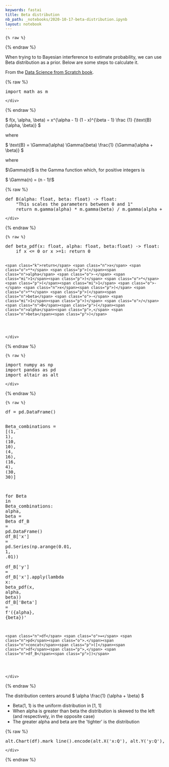 ```yaml
---
keywords: fastai
title: Beta distribution
nb_path: _notebooks/2020-10-17-beta-distribution.ipynb
layout: notebook
---
```


<!--
#################################################
### THIS FILE WAS AUTOGENERATED! DO NOT EDIT! ###
#################################################
# file to edit: _notebooks/2020-10-17-beta-distribution.ipynb
-->

<div class="container" id="notebook-container">
        
    {% raw %}
    
<div class="cell border-box-sizing code_cell rendered">

</div>
    {% endraw %}

<div class="cell border-box-sizing text_cell rendered"><div class="inner_cell">
<div class="text_cell_render border-box-sizing rendered_html">
<p>When trying to to Bayesian interference to estimate probability, we can use Beta distribution as a prior. Below are some steps to calculate it.</p>
<p>From the <a href="https://www.oreilly.com/library/view/data-science-from/9781492041122/">Data Science from Scratch book</a>.</p>

</div>
</div>
</div>
    {% raw %}
    
<div class="cell border-box-sizing code_cell rendered">
<div class="input">

<div class="inner_cell">
    <div class="input_area">
<div class=" highlight hl-ipython3"><pre><span></span><span class="kn">import</span> <span class="nn">math</span> <span class="k">as</span> <span class="nn">m</span>
</pre></div>

    </div>
</div>
</div>

</div>
    {% endraw %}

<div class="cell border-box-sizing text_cell rendered"><div class="inner_cell">
<div class="text_cell_render border-box-sizing rendered_html">
<p>$ f(x, \alpha, \beta) = x^{\alpha - 1} (1 - x)^{\beta - 1} \frac {1} {\text{B}(\alpha, \beta)} $</p>
<p>where</p>
<p>$ \text{B} = \Gamma(\alpha) \Gamma(\beta) \frac{1} {\Gamma(\alpha + \beta)} $</p>
<p>where</p>
<p>$\Gamma(n)$ is the Gamma function which, for positive integers is</p>
<p>$ \Gamma(n) = (n - 1)!$</p>

</div>
</div>
</div>
    {% raw %}
    
<div class="cell border-box-sizing code_cell rendered">
<div class="input">

<div class="inner_cell">
    <div class="input_area">
<div class=" highlight hl-ipython3"><pre><span></span><span class="k">def</span> <span class="nf">B</span><span class="p">(</span><span class="n">alpha</span><span class="p">:</span> <span class="nb">float</span><span class="p">,</span> <span class="n">beta</span><span class="p">:</span> <span class="nb">float</span><span class="p">)</span> <span class="o">-&gt;</span> <span class="nb">float</span><span class="p">:</span>
    <span class="s2">&quot;This scales the parameters between 0 and 1&quot;</span>
    <span class="k">return</span> <span class="n">m</span><span class="o">.</span><span class="n">gamma</span><span class="p">(</span><span class="n">alpha</span><span class="p">)</span> <span class="o">*</span> <span class="n">m</span><span class="o">.</span><span class="n">gamma</span><span class="p">(</span><span class="n">beta</span><span class="p">)</span> <span class="o">/</span> <span class="n">m</span><span class="o">.</span><span class="n">gamma</span><span class="p">(</span><span class="n">alpha</span> <span class="o">+</span> <span class="n">beta</span><span class="p">)</span>
</pre></div>

    </div>
</div>
</div>

</div>
    {% endraw %}

    {% raw %}
    
<div class="cell border-box-sizing code_cell rendered">
<div class="input">

<div class="inner_cell">
    <div class="input_area">
<div class=" highlight hl-ipython3"><pre><span></span><span class="k">def</span> <span class="nf">beta_pdf</span><span class="p">(</span><span class="n">x</span><span class="p">:</span> <span class="nb">float</span><span class="p">,</span> <span class="n">alpha</span><span class="p">:</span> <span class="nb">float</span><span class="p">,</span> <span class="n">beta</span><span class="p">:</span><span class="nb">float</span><span class="p">)</span> <span class="o">-&gt;</span> <span class="nb">float</span><span class="p">:</span>
    <span class="k">if</span> <span class="n">x</span> <span class="o">&lt;=</span> <span class="mi">0</span> <span class="ow">or</span> <span class="n">x</span> <span class="o">&gt;=</span><span class="mi">1</span><span class="p">:</span> <span class="k">return</span> <span class="mi">0</span>

    <span class="k">return</span> <span class="n">x</span> <span class="o">**</span> <span class="p">(</span><span class="n">alpha</span> <span class="o">-</span> <span class="mi">1</span><span class="p">)</span> <span class="o">*</span> <span class="p">(</span><span class="mi">1</span> <span class="o">-</span> <span class="n">x</span><span class="p">)</span> <span class="o">**</span> <span class="p">(</span><span class="n">beta</span> <span class="o">-</span> <span class="mi">1</span><span class="p">)</span> <span class="o">/</span> <span class="n">B</span><span class="p">(</span><span class="n">alpha</span><span class="p">,</span> <span class="n">beta</span><span class="p">)</span>
</pre></div>

    </div>
</div>
</div>

</div>
    {% endraw %}

    {% raw %}
    
<div class="cell border-box-sizing code_cell rendered">
<div class="input">

<div class="inner_cell">
    <div class="input_area">
<div class=" highlight hl-ipython3"><pre><span></span><span class="kn">import</span> <span class="nn">numpy</span> <span class="k">as</span> <span class="nn">np</span>
<span class="kn">import</span> <span class="nn">pandas</span> <span class="k">as</span> <span class="nn">pd</span>
<span class="kn">import</span> <span class="nn">altair</span> <span class="k">as</span> <span class="nn">alt</span>
</pre></div>

    </div>
</div>
</div>

</div>
    {% endraw %}

    {% raw %}
    
<div class="cell border-box-sizing code_cell rendered">
<div class="input">

<div class="inner_cell">
    <div class="input_area">
<div class=" highlight hl-ipython3"><pre><span></span><span class="n">df</span> <span class="o">=</span> <span class="n">pd</span><span class="o">.</span><span class="n">DataFrame</span><span class="p">()</span>

<span class="n">Beta_combinations</span> <span class="o">=</span> <span class="p">[(</span><span class="mi">1</span><span class="p">,</span> <span class="mi">1</span><span class="p">),</span> <span class="p">(</span><span class="mi">10</span><span class="p">,</span> <span class="mi">10</span><span class="p">),</span> <span class="p">(</span><span class="mi">4</span><span class="p">,</span> <span class="mi">16</span><span class="p">),</span> <span class="p">(</span><span class="mi">16</span><span class="p">,</span> <span class="mi">4</span><span class="p">),</span> <span class="p">(</span><span class="mi">30</span><span class="p">,</span> <span class="mi">30</span><span class="p">)]</span>

<span class="k">for</span> <span class="n">Beta</span> <span class="ow">in</span> <span class="n">Beta_combinations</span><span class="p">:</span>
    <span class="n">alpha</span><span class="p">,</span> <span class="n">beta</span> <span class="o">=</span> <span class="n">Beta</span>
    <span class="n">df_B</span> <span class="o">=</span> <span class="n">pd</span><span class="o">.</span><span class="n">DataFrame</span><span class="p">()</span>
    <span class="n">df_B</span><span class="p">[</span><span class="s1">&#39;x&#39;</span><span class="p">]</span> <span class="o">=</span> <span class="n">pd</span><span class="o">.</span><span class="n">Series</span><span class="p">(</span><span class="n">np</span><span class="o">.</span><span class="n">arange</span><span class="p">(</span><span class="mf">0.01</span><span class="p">,</span> <span class="mi">1</span><span class="p">,</span> <span class="o">.</span><span class="mi">01</span><span class="p">))</span>    
    <span class="n">df_B</span><span class="p">[</span><span class="s1">&#39;y&#39;</span><span class="p">]</span> <span class="o">=</span> <span class="n">df_B</span><span class="p">[</span><span class="s1">&#39;x&#39;</span><span class="p">]</span><span class="o">.</span><span class="n">apply</span><span class="p">(</span><span class="k">lambda</span> <span class="n">x</span><span class="p">:</span> <span class="n">beta_pdf</span><span class="p">(</span><span class="n">x</span><span class="p">,</span> <span class="n">alpha</span><span class="p">,</span> <span class="n">beta</span><span class="p">))</span>
    <span class="n">df_B</span><span class="p">[</span><span class="s1">&#39;Beta&#39;</span><span class="p">]</span> <span class="o">=</span> <span class="sa">f</span><span class="s1">&#39;(</span><span class="si">{</span><span class="n">alpha</span><span class="si">}</span><span class="s1">, </span><span class="si">{</span><span class="n">beta</span><span class="si">}</span><span class="s1">)&#39;</span>

    <span class="n">df</span> <span class="o">=</span> <span class="n">pd</span><span class="o">.</span><span class="n">concat</span><span class="p">([</span><span class="n">df</span><span class="p">,</span> <span class="n">df_B</span><span class="p">])</span>
</pre></div>

    </div>
</div>
</div>

</div>
    {% endraw %}

<div class="cell border-box-sizing text_cell rendered"><div class="inner_cell">
<div class="text_cell_render border-box-sizing rendered_html">
<p>The distribution centers around $ \alpha \frac{1} {\alpha + \beta} $</p>
<ul>
<li>Beta(1, 1) is the uniform distribution in [1, 1]</li>
<li>When alpha is greater than beta the distribution is skewed to the left (and respectively, in the opposite case)</li>
<li>The greater alpha and beta are the 'tighter' is the distribution</li>
</ul>

</div>
</div>
</div>
    {% raw %}
    
<div class="cell border-box-sizing code_cell rendered">
<div class="input">

<div class="inner_cell">
    <div class="input_area">
<div class=" highlight hl-ipython3"><pre><span></span><span class="n">alt</span><span class="o">.</span><span class="n">Chart</span><span class="p">(</span><span class="n">df</span><span class="p">)</span><span class="o">.</span><span class="n">mark_line</span><span class="p">()</span><span class="o">.</span><span class="n">encode</span><span class="p">(</span><span class="n">alt</span><span class="o">.</span><span class="n">X</span><span class="p">(</span><span class="s1">&#39;x:Q&#39;</span><span class="p">),</span> <span class="n">alt</span><span class="o">.</span><span class="n">Y</span><span class="p">(</span><span class="s1">&#39;y:Q&#39;</span><span class="p">),</span> <span class="n">alt</span><span class="o">.</span><span class="n">Color</span><span class="p">(</span><span class="s1">&#39;Beta&#39;</span><span class="p">),</span> <span class="n">tooltip</span><span class="o">=</span><span class="p">[</span><span class="s1">&#39;x&#39;</span><span class="p">,</span> <span class="s1">&#39;y&#39;</span><span class="p">,</span> <span class="s1">&#39;Beta&#39;</span><span class="p">],</span> <span class="n">strokeDash</span><span class="o">=</span><span class="s1">&#39;Beta&#39;</span><span class="p">)</span><span class="o">.</span><span class="n">properties</span><span class="p">(</span><span class="n">width</span><span class="o">=</span><span class="mi">600</span><span class="p">)</span>
</pre></div>

    </div>
</div>
</div>

<div class="output_wrapper">
<div class="output">

<div class="output_area">


<div class="output_html rendered_html output_subarea output_execute_result">

<div id="altair-viz-af6b93df3aa54798a5e24274c2871f35"></div>
<script type="text/javascript">
  (function(spec, embedOpt){
    let outputDiv = document.currentScript.previousElementSibling;
    if (outputDiv.id !== "altair-viz-af6b93df3aa54798a5e24274c2871f35") {
      outputDiv = document.getElementById("altair-viz-af6b93df3aa54798a5e24274c2871f35");
    }
    const paths = {
      "vega": "https://cdn.jsdelivr.net/npm//vega@5?noext",
      "vega-lib": "https://cdn.jsdelivr.net/npm//vega-lib?noext",
      "vega-lite": "https://cdn.jsdelivr.net/npm//vega-lite@4.8.1?noext",
      "vega-embed": "https://cdn.jsdelivr.net/npm//vega-embed@6?noext",
    };

    function loadScript(lib) {
      return new Promise(function(resolve, reject) {
        var s = document.createElement('script');
        s.src = paths[lib];
        s.async = true;
        s.onload = () => resolve(paths[lib]);
        s.onerror = () => reject(`Error loading script: ${paths[lib]}`);
        document.getElementsByTagName("head")[0].appendChild(s);
      });
    }

    function showError(err) {
      outputDiv.innerHTML = `<div class="error" style="color:red;">${err}</div>`;
      throw err;
    }

    function displayChart(vegaEmbed) {
      vegaEmbed(outputDiv, spec, embedOpt)
        .catch(err => showError(`Javascript Error: ${err.message}<br>This usually means there's a typo in your chart specification. See the javascript console for the full traceback.`));
    }

    if(typeof define === "function" && define.amd) {
      requirejs.config({paths});
      require(["vega-embed"], displayChart, err => showError(`Error loading script: ${err.message}`));
    } else if (typeof vegaEmbed === "function") {
      displayChart(vegaEmbed);
    } else {
      loadScript("vega")
        .then(() => loadScript("vega-lite"))
        .then(() => loadScript("vega-embed"))
        .catch(showError)
        .then(() => displayChart(vegaEmbed));
    }
  })({"config": {"view": {"continuousWidth": 400, "continuousHeight": 300}}, "data": {"name": "data-23ab3efdc0c5a29b11410e2bb1863f02"}, "mark": "line", "encoding": {"color": {"type": "nominal", "field": "Beta"}, "strokeDash": {"type": "nominal", "field": "Beta"}, "tooltip": [{"type": "quantitative", "field": "x"}, {"type": "quantitative", "field": "y"}, {"type": "nominal", "field": "Beta"}], "x": {"type": "quantitative", "field": "x"}, "y": {"type": "quantitative", "field": "y"}}, "width": 600, "$schema": "https://vega.github.io/schema/vega-lite/v4.8.1.json", "datasets": {"data-23ab3efdc0c5a29b11410e2bb1863f02": [{"x": 0.01, "y": 1.0, "Beta": "(1, 1)"}, {"x": 0.02, "y": 1.0, "Beta": "(1, 1)"}, {"x": 0.03, "y": 1.0, "Beta": "(1, 1)"}, {"x": 0.04, "y": 1.0, "Beta": "(1, 1)"}, {"x": 0.05, "y": 1.0, "Beta": "(1, 1)"}, {"x": 0.060000000000000005, "y": 1.0, "Beta": "(1, 1)"}, {"x": 0.06999999999999999, "y": 1.0, "Beta": "(1, 1)"}, {"x": 0.08, "y": 1.0, "Beta": "(1, 1)"}, {"x": 0.09, "y": 1.0, "Beta": "(1, 1)"}, {"x": 0.09999999999999999, "y": 1.0, "Beta": "(1, 1)"}, {"x": 0.11, "y": 1.0, "Beta": "(1, 1)"}, {"x": 0.12, "y": 1.0, "Beta": "(1, 1)"}, {"x": 0.13, "y": 1.0, "Beta": "(1, 1)"}, {"x": 0.14, "y": 1.0, "Beta": "(1, 1)"}, {"x": 0.15000000000000002, "y": 1.0, "Beta": "(1, 1)"}, {"x": 0.16, "y": 1.0, "Beta": "(1, 1)"}, {"x": 0.17, "y": 1.0, "Beta": "(1, 1)"}, {"x": 0.18000000000000002, "y": 1.0, "Beta": "(1, 1)"}, {"x": 0.19, "y": 1.0, "Beta": "(1, 1)"}, {"x": 0.2, "y": 1.0, "Beta": "(1, 1)"}, {"x": 0.21000000000000002, "y": 1.0, "Beta": "(1, 1)"}, {"x": 0.22, "y": 1.0, "Beta": "(1, 1)"}, {"x": 0.23, "y": 1.0, "Beta": "(1, 1)"}, {"x": 0.24000000000000002, "y": 1.0, "Beta": "(1, 1)"}, {"x": 0.25, "y": 1.0, "Beta": "(1, 1)"}, {"x": 0.26, "y": 1.0, "Beta": "(1, 1)"}, {"x": 0.27, "y": 1.0, "Beta": "(1, 1)"}, {"x": 0.28, "y": 1.0, "Beta": "(1, 1)"}, {"x": 0.29000000000000004, "y": 1.0, "Beta": "(1, 1)"}, {"x": 0.3, "y": 1.0, "Beta": "(1, 1)"}, {"x": 0.31, "y": 1.0, "Beta": "(1, 1)"}, {"x": 0.32, "y": 1.0, "Beta": "(1, 1)"}, {"x": 0.33, "y": 1.0, "Beta": "(1, 1)"}, {"x": 0.34, "y": 1.0, "Beta": "(1, 1)"}, {"x": 0.35000000000000003, "y": 1.0, "Beta": "(1, 1)"}, {"x": 0.36000000000000004, "y": 1.0, "Beta": "(1, 1)"}, {"x": 0.37, "y": 1.0, "Beta": "(1, 1)"}, {"x": 0.38, "y": 1.0, "Beta": "(1, 1)"}, {"x": 0.39, "y": 1.0, "Beta": "(1, 1)"}, {"x": 0.4, "y": 1.0, "Beta": "(1, 1)"}, {"x": 0.41000000000000003, "y": 1.0, "Beta": "(1, 1)"}, {"x": 0.42000000000000004, "y": 1.0, "Beta": "(1, 1)"}, {"x": 0.43, "y": 1.0, "Beta": "(1, 1)"}, {"x": 0.44, "y": 1.0, "Beta": "(1, 1)"}, {"x": 0.45, "y": 1.0, "Beta": "(1, 1)"}, {"x": 0.46, "y": 1.0, "Beta": "(1, 1)"}, {"x": 0.47000000000000003, "y": 1.0, "Beta": "(1, 1)"}, {"x": 0.48000000000000004, "y": 1.0, "Beta": "(1, 1)"}, {"x": 0.49, "y": 1.0, "Beta": "(1, 1)"}, {"x": 0.5, "y": 1.0, "Beta": "(1, 1)"}, {"x": 0.51, "y": 1.0, "Beta": "(1, 1)"}, {"x": 0.52, "y": 1.0, "Beta": "(1, 1)"}, {"x": 0.53, "y": 1.0, "Beta": "(1, 1)"}, {"x": 0.54, "y": 1.0, "Beta": "(1, 1)"}, {"x": 0.55, "y": 1.0, "Beta": "(1, 1)"}, {"x": 0.56, "y": 1.0, "Beta": "(1, 1)"}, {"x": 0.5700000000000001, "y": 1.0, "Beta": "(1, 1)"}, {"x": 0.5800000000000001, "y": 1.0, "Beta": "(1, 1)"}, {"x": 0.59, "y": 1.0, "Beta": "(1, 1)"}, {"x": 0.6, "y": 1.0, "Beta": "(1, 1)"}, {"x": 0.61, "y": 1.0, "Beta": "(1, 1)"}, {"x": 0.62, "y": 1.0, "Beta": "(1, 1)"}, {"x": 0.63, "y": 1.0, "Beta": "(1, 1)"}, {"x": 0.64, "y": 1.0, "Beta": "(1, 1)"}, {"x": 0.65, "y": 1.0, "Beta": "(1, 1)"}, {"x": 0.66, "y": 1.0, "Beta": "(1, 1)"}, {"x": 0.67, "y": 1.0, "Beta": "(1, 1)"}, {"x": 0.68, "y": 1.0, "Beta": "(1, 1)"}, {"x": 0.6900000000000001, "y": 1.0, "Beta": "(1, 1)"}, {"x": 0.7000000000000001, "y": 1.0, "Beta": "(1, 1)"}, {"x": 0.7100000000000001, "y": 1.0, "Beta": "(1, 1)"}, {"x": 0.72, "y": 1.0, "Beta": "(1, 1)"}, {"x": 0.73, "y": 1.0, "Beta": "(1, 1)"}, {"x": 0.74, "y": 1.0, "Beta": "(1, 1)"}, {"x": 0.75, "y": 1.0, "Beta": "(1, 1)"}, {"x": 0.76, "y": 1.0, "Beta": "(1, 1)"}, {"x": 0.77, "y": 1.0, "Beta": "(1, 1)"}, {"x": 0.78, "y": 1.0, "Beta": "(1, 1)"}, {"x": 0.79, "y": 1.0, "Beta": "(1, 1)"}, {"x": 0.8, "y": 1.0, "Beta": "(1, 1)"}, {"x": 0.81, "y": 1.0, "Beta": "(1, 1)"}, {"x": 0.8200000000000001, "y": 1.0, "Beta": "(1, 1)"}, {"x": 0.8300000000000001, "y": 1.0, "Beta": "(1, 1)"}, {"x": 0.8400000000000001, "y": 1.0, "Beta": "(1, 1)"}, {"x": 0.85, "y": 1.0, "Beta": "(1, 1)"}, {"x": 0.86, "y": 1.0, "Beta": "(1, 1)"}, {"x": 0.87, "y": 1.0, "Beta": "(1, 1)"}, {"x": 0.88, "y": 1.0, "Beta": "(1, 1)"}, {"x": 0.89, "y": 1.0, "Beta": "(1, 1)"}, {"x": 0.9, "y": 1.0, "Beta": "(1, 1)"}, {"x": 0.91, "y": 1.0, "Beta": "(1, 1)"}, {"x": 0.92, "y": 1.0, "Beta": "(1, 1)"}, {"x": 0.93, "y": 1.0, "Beta": "(1, 1)"}, {"x": 0.9400000000000001, "y": 1.0, "Beta": "(1, 1)"}, {"x": 0.9500000000000001, "y": 1.0, "Beta": "(1, 1)"}, {"x": 0.9600000000000001, "y": 1.0, "Beta": "(1, 1)"}, {"x": 0.97, "y": 1.0, "Beta": "(1, 1)"}, {"x": 0.98, "y": 1.0, "Beta": "(1, 1)"}, {"x": 0.99, "y": 1.0, "Beta": "(1, 1)"}, {"x": 0.01, "y": 8.438889628804379e-13, "Beta": "(10, 10)"}, {"x": 0.02, "y": 3.9434214794270206e-10, "Beta": "(10, 10)"}, {"x": 0.03, "y": 1.382310020686392e-08, "Beta": "(10, 10)"}, {"x": 0.04, "y": 1.677063761855089e-07, "Beta": "(10, 10)"}, {"x": 0.05, "y": 1.13713242131914e-06, "Beta": "(10, 10)"}, {"x": 0.060000000000000005, "y": 5.3343375191968565e-06, "Beta": "(10, 10)"}, {"x": 0.06999999999999999, "y": 1.93998089307876e-05, "Beta": "(10, 10)"}, {"x": 0.08, "y": 5.8542179163452225e-05, "Beta": "(10, 10)"}, {"x": 0.09, "y": 0.00015315235218980105, "Beta": "(10, 10)"}, {"x": 0.09999999999999999, "y": 0.00035789129932841984, "Beta": "(10, 10)"}, {"x": 0.11, "y": 0.0007631550487337022, "Beta": "(10, 10)"}, {"x": 0.12, "y": 0.0015084948062614365, "Beta": "(10, 10)"}, {"x": 0.13, "y": 0.0027972546198648178, "Beta": "(10, 10)"}, {"x": 0.14, "y": 0.0049114184546453984, "Beta": "(10, 10)"}, {"x": 0.15000000000000002, "y": 0.008225460447683332, "Beta": "(10, 10)"}, {"x": 0.16, "y": 0.01321788514840661, "Beta": "(10, 10)"}, {"x": 0.17, "y": 0.020479138316743025, "Beta": "(10, 10)"}, {"x": 0.18000000000000002, "y": 0.03071466428875573, "Beta": "(10, 10)"}, {"x": 0.19, "y": 0.04474207628487295, "Beta": "(10, 10)"}, {"x": 0.2, "y": 0.06348167821918214, "Beta": "(10, 10)"}, {"x": 0.21000000000000002, "y": 0.08793991260477764, "Beta": "(10, 10)"}, {"x": 0.22, "y": 0.1191856878040222, "Beta": "(10, 10)"}, {"x": 0.23, "y": 0.15831993619455767, "Beta": "(10, 10)"}, {"x": 0.24000000000000002, "y": 0.20643914960541085, "Beta": "(10, 10)"}, {"x": 0.25, "y": 0.26459400745807216, "Beta": "(10, 10)"}, {"x": 0.26, "y": 0.3337445364068512, "Beta": "(10, 10)"}, {"x": 0.27, "y": 0.4147135009255614, "Beta": "(10, 10)"}, {"x": 0.28, "y": 0.5081399089376708, "Beta": "(10, 10)"}, {"x": 0.29000000000000004, "y": 0.6144346160558889, "Beta": "(10, 10)"}, {"x": 0.3, "y": 0.7337400214305957, "Beta": "(10, 10)"}, {"x": 0.31, "y": 0.8658957670763296, "Beta": "(10, 10)"}, {"x": 0.32, "y": 1.010412184466115, "Beta": "(10, 10)"}, {"x": 0.33, "y": 1.166452984568424, "Beta": "(10, 10)"}, {"x": 0.34, "y": 1.3328283710874405, "Beta": "(10, 10)"}, {"x": 0.35000000000000003, "y": 1.5079993849330742, "Beta": "(10, 10)"}, {"x": 0.36000000000000004, "y": 1.6900938764591977, "Beta": "(10, 10)"}, {"x": 0.37, "y": 1.8769340677196071, "Beta": "(10, 10)"}, {"x": 0.38, "y": 2.06607522752187, "Beta": "(10, 10)"}, {"x": 0.39, "y": 2.254854554987335, "Beta": "(10, 10)"}, {"x": 0.4, "y": 2.4404489695081275, "Beta": "(10, 10)"}, {"x": 0.41000000000000003, "y": 2.6199401519401118, "Beta": "(10, 10)"}, {"x": 0.42000000000000004, "y": 2.790384887196788, "Beta": "(10, 10)"}, {"x": 0.43, "y": 2.948888533359313, "Beta": "(10, 10)"}, {"x": 0.44, "y": 3.0926792955045075, "Beta": "(10, 10)"}, {"x": 0.45, "y": 3.2191809191911265, "Beta": "(10, 10)"}, {"x": 0.46, "y": 3.326081441301702, "Beta": "(10, 10)"}, {"x": 0.47000000000000003, "y": 3.4113957438919122, "Beta": "(10, 10)"}, {"x": 0.48000000000000004, "y": 3.4735198459127594, "Beta": "(10, 10)"}, {"x": 0.49, "y": 3.5112751312619683, "Beta": "(10, 10)"}, {"x": 0.5, "y": 3.5239410400390625, "Beta": "(10, 10)"}, {"x": 0.51, "y": 3.5112751312619683, "Beta": "(10, 10)"}, {"x": 0.52, "y": 3.4735198459127563, "Beta": "(10, 10)"}, {"x": 0.53, "y": 3.4113957438919087, "Beta": "(10, 10)"}, {"x": 0.54, "y": 3.3260814413016986, "Beta": "(10, 10)"}, {"x": 0.55, "y": 3.219180919191123, "Beta": "(10, 10)"}, {"x": 0.56, "y": 3.092679295504504, "Beta": "(10, 10)"}, {"x": 0.5700000000000001, "y": 2.948888533359309, "Beta": "(10, 10)"}, {"x": 0.5800000000000001, "y": 2.790384887196786, "Beta": "(10, 10)"}, {"x": 0.59, "y": 2.6199401519401118, "Beta": "(10, 10)"}, {"x": 0.6, "y": 2.4404489695081275, "Beta": "(10, 10)"}, {"x": 0.61, "y": 2.254854554987335, "Beta": "(10, 10)"}, {"x": 0.62, "y": 2.06607522752187, "Beta": "(10, 10)"}, {"x": 0.63, "y": 1.8769340677196071, "Beta": "(10, 10)"}, {"x": 0.64, "y": 1.690093876459198, "Beta": "(10, 10)"}, {"x": 0.65, "y": 1.5079993849330744, "Beta": "(10, 10)"}, {"x": 0.66, "y": 1.3328283710874405, "Beta": "(10, 10)"}, {"x": 0.67, "y": 1.1664529845684242, "Beta": "(10, 10)"}, {"x": 0.68, "y": 1.0104121844661147, "Beta": "(10, 10)"}, {"x": 0.6900000000000001, "y": 0.8658957670763295, "Beta": "(10, 10)"}, {"x": 0.7000000000000001, "y": 0.7337400214305954, "Beta": "(10, 10)"}, {"x": 0.7100000000000001, "y": 0.6144346160558877, "Beta": "(10, 10)"}, {"x": 0.72, "y": 0.5081399089376708, "Beta": "(10, 10)"}, {"x": 0.73, "y": 0.4147135009255614, "Beta": "(10, 10)"}, {"x": 0.74, "y": 0.3337445364068512, "Beta": "(10, 10)"}, {"x": 0.75, "y": 0.26459400745807216, "Beta": "(10, 10)"}, {"x": 0.76, "y": 0.20643914960541065, "Beta": "(10, 10)"}, {"x": 0.77, "y": 0.15831993619455748, "Beta": "(10, 10)"}, {"x": 0.78, "y": 0.11918568780402207, "Beta": "(10, 10)"}, {"x": 0.79, "y": 0.08793991260477743, "Beta": "(10, 10)"}, {"x": 0.8, "y": 0.06348167821918199, "Beta": "(10, 10)"}, {"x": 0.81, "y": 0.04474207628487283, "Beta": "(10, 10)"}, {"x": 0.8200000000000001, "y": 0.03071466428875564, "Beta": "(10, 10)"}, {"x": 0.8300000000000001, "y": 0.02047913831674296, "Beta": "(10, 10)"}, {"x": 0.8400000000000001, "y": 0.013217885148406563, "Beta": "(10, 10)"}, {"x": 0.85, "y": 0.008225460447683332, "Beta": "(10, 10)"}, {"x": 0.86, "y": 0.0049114184546453984, "Beta": "(10, 10)"}, {"x": 0.87, "y": 0.0027972546198648178, "Beta": "(10, 10)"}, {"x": 0.88, "y": 0.0015084948062614365, "Beta": "(10, 10)"}, {"x": 0.89, "y": 0.0007631550487337015, "Beta": "(10, 10)"}, {"x": 0.9, "y": 0.0003578912993284194, "Beta": "(10, 10)"}, {"x": 0.91, "y": 0.00015315235218980064, "Beta": "(10, 10)"}, {"x": 0.92, "y": 5.8542179163451954e-05, "Beta": "(10, 10)"}, {"x": 0.93, "y": 1.9399808930787496e-05, "Beta": "(10, 10)"}, {"x": 0.9400000000000001, "y": 5.3343375191968125e-06, "Beta": "(10, 10)"}, {"x": 0.9500000000000001, "y": 1.1371324213191271e-06, "Beta": "(10, 10)"}, {"x": 0.9600000000000001, "y": 1.6770637618550616e-07, "Beta": "(10, 10)"}, {"x": 0.97, "y": 1.3823100206864034e-08, "Beta": "(10, 10)"}, {"x": 0.98, "y": 3.943421479427051e-10, "Beta": "(10, 10)"}, {"x": 0.99, "y": 8.438889628804446e-13, "Beta": "(10, 10)"}, {"x": 0.01, "y": 0.013334344730358539, "Beta": "(4, 16)"}, {"x": 0.02, "y": 0.09160620293931475, "Beta": "(4, 16)"}, {"x": 0.03, "y": 0.265084013782173, "Beta": "(4, 16)"}, {"x": 0.04, "y": 0.5378884629352662, "Beta": "(4, 16)"}, {"x": 0.05, "y": 0.8978584040496016, "Beta": "(4, 16)"}, {"x": 0.060000000000000005, "y": 1.3237784743615424, "Beta": "(4, 16)"}, {"x": 0.06999999999999999, "y": 1.7905320866801426, "Beta": "(4, 16)"}, {"x": 0.08, "y": 2.2726425357846844, "Beta": "(4, 16)"}, {"x": 0.09, "y": 2.746579491193132, "Beta": "(4, 16)"}, {"x": 0.09999999999999999, "y": 3.192136111995439, "Beta": "(4, 16)"}, {"x": 0.11, "y": 3.5931215984860874, "Beta": "(4, 16)"}, {"x": 0.12, "y": 3.937563586138773, "Beta": "(4, 16)"}, {"x": 0.13, "y": 4.217572976498975, "Beta": "(4, 16)"}, {"x": 0.14, "y": 4.428989344070162, "Beta": "(4, 16)"}, {"x": 0.15000000000000002, "y": 4.570896868692097, "Beta": "(4, 16)"}, {"x": 0.16, "y": 4.645077866869307, "Beta": "(4, 16)"}, {"x": 0.17, "y": 4.655452603136145, "Beta": "(4, 16)"}, {"x": 0.18000000000000002, "y": 4.607539433159627, "Beta": "(4, 16)"}, {"x": 0.19, "y": 4.507957840268917, "Beta": "(4, 16)"}, {"x": 0.2, "y": 4.363988038922016, "Beta": "(4, 16)"}, {"x": 0.21000000000000002, "y": 4.1831940708566275, "Beta": "(4, 16)"}, {"x": 0.22, "y": 3.97311231802452, "Beta": "(4, 16)"}, {"x": 0.23, "y": 3.7410037655862545, "Beta": "(4, 16)"}, {"x": 0.24000000000000002, "y": 3.4936658846575988, "Beta": "(4, 16)"}, {"x": 0.25, "y": 3.237298429710791, "Beta": "(4, 16)"}, {"x": 0.26, "y": 2.97741656037783, "Beta": "(4, 16)"}, {"x": 0.27, "y": 2.718804336743424, "Beta": "(4, 16)"}, {"x": 0.28, "y": 2.465501665271502, "Beta": "(4, 16)"}, {"x": 0.29000000000000004, "y": 2.220818078704091, "Beta": "(4, 16)"}, {"x": 0.3, "y": 1.9873672285542174, "Beta": "(4, 16)"}, {"x": 0.31, "y": 1.7671165824158388, "Beta": "(4, 16)"}, {"x": 0.32, "y": 1.561447494890433, "Beta": "(4, 16)"}, {"x": 0.33, "y": 1.3712215180641483, "Beta": "(4, 16)"}, {"x": 0.34, "y": 1.1968495034862894, "Beta": "(4, 16)"}, {"x": 0.35000000000000003, "y": 1.0383606996712813, "Beta": "(4, 16)"}, {"x": 0.36000000000000004, "y": 0.8954696516518198, "Beta": "(4, 16)"}, {"x": 0.37, "y": 0.7676392522289271, "Beta": "(4, 16)"}, {"x": 0.38, "y": 0.654138773067525, "Beta": "(4, 16)"}, {"x": 0.39, "y": 0.5540961160177151, "Beta": "(4, 16)"}, {"x": 0.4, "y": 0.46654387205544334, "Beta": "(4, 16)"}, {"x": 0.41000000000000003, "y": 0.3904590600745343, "Beta": "(4, 16)"}, {"x": 0.42000000000000004, "y": 0.3247966448612331, "Beta": "(4, 16)"}, {"x": 0.43, "y": 0.2685171082848708, "Beta": "(4, 16)"}, {"x": 0.44, "y": 0.2206084758993257, "Beta": "(4, 16)"}, {"x": 0.45, "y": 0.1801032888258905, "Beta": "(4, 16)"}, {"x": 0.46, "y": 0.14609106399400162, "Beta": "(4, 16)"}, {"x": 0.47000000000000003, "y": 0.11772681034298899, "Beta": "(4, 16)"}, {"x": 0.48000000000000004, "y": 0.09423616986915495, "Beta": "(4, 16)"}, {"x": 0.49, "y": 0.07491773542348398, "Beta": "(4, 16)"}, {"x": 0.5, "y": 0.05914306640625001, "Beta": "(4, 16)"}, {"x": 0.51, "y": 0.0463548829120752, "Beta": "(4, 16)"}, {"x": 0.52, "y": 0.036063871858788434, "Beta": "(4, 16)"}, {"x": 0.53, "y": 0.027844488063038485, "Beta": "(4, 16)"}, {"x": 0.54, "y": 0.021330081478047304, "Beta": "(4, 16)"}, {"x": 0.55, "y": 0.01620763078714723, "Beta": "(4, 16)"}, {"x": 0.56, "y": 0.012212314724804664, "Beta": "(4, 16)"}, {"x": 0.5700000000000001, "y": 0.00912210696469392, "Beta": "(4, 16)"}, {"x": 0.5800000000000001, "y": 0.006752538925115783, "Beta": "(4, 16)"}, {"x": 0.59, "y": 0.004951737859084373, "Beta": "(4, 16)"}, {"x": 0.6, "y": 0.003595815339687939, "Beta": "(4, 16)"}, {"x": 0.61, "y": 0.0025846537413264604, "Beta": "(4, 16)"}, {"x": 0.62, "y": 0.0018381154161000162, "Beta": "(4, 16)"}, {"x": 0.63, "y": 0.0012926807128753374, "Beta": "(4, 16)"}, {"x": 0.64, "y": 0.0008985064377811596, "Beta": "(4, 16)"}, {"x": 0.65, "y": 0.0006168854043937424, "Beta": "(4, 16)"}, {"x": 0.66, "y": 0.0004180799322119168, "Beta": "(4, 16)"}, {"x": 0.67, "y": 0.0002794970741769264, "Beta": "(4, 16)"}, {"x": 0.68, "y": 0.0001841705447251806, "Beta": "(4, 16)"}, {"x": 0.6900000000000001, "y": 0.00011951335535002946, "Beta": "(4, 16)"}, {"x": 0.7000000000000001, "y": 7.630565076590377e-05, "Beta": "(4, 16)"}, {"x": 0.7100000000000001, "y": 4.788381832084021e-05, "Beta": "(4, 16)"}, {"x": 0.72, "y": 2.9499300582160463e-05, "Beta": "(4, 16)"}, {"x": 0.73, "y": 1.78184040370111e-05, "Beta": "(4, 16)"}, {"x": 0.74, "y": 1.053753762859394e-05, "Beta": "(4, 16)"}, {"x": 0.75, "y": 6.091548129916192e-06, "Beta": "(4, 16)"}, {"x": 0.76, "y": 3.4360000558877266e-06, "Beta": "(4, 16)"}, {"x": 0.77, "y": 1.8872675623959136e-06, "Beta": "(4, 16)"}, {"x": 0.78, "y": 1.007088832411318e-06, "Beta": "(4, 16)"}, {"x": 0.79, "y": 5.207322252325346e-07, "Beta": "(4, 16)"}, {"x": 0.8, "y": 2.6011395686399925e-07, "Beta": "(4, 16)"}, {"x": 0.81, "y": 1.2508430810651626e-07, "Beta": "(4, 16)"}, {"x": 0.8200000000000001, "y": 5.767304655007554e-08, "Beta": "(4, 16)"}, {"x": 0.8300000000000001, "y": 2.537533927013873e-08, "Beta": "(4, 16)"}, {"x": 0.8400000000000001, "y": 1.0594521770480488e-08, "Beta": "(4, 16)"}, {"x": 0.85, "y": 4.1693602605089804e-09, "Beta": "(4, 16)"}, {"x": 0.86, "y": 1.5341211191982117e-09, "Beta": "(4, 16)"}, {"x": 0.87, "y": 5.22578817922026e-10, "Beta": "(4, 16)"}, {"x": 0.88, "y": 1.6278353181561193e-10, "Beta": "(4, 16)"}, {"x": 0.89, "y": 4.565665152540303e-11, "Beta": "(4, 16)"}, {"x": 0.9, "y": 1.1302415999999966e-11, "Beta": "(4, 16)"}, {"x": 0.91, "y": 2.4055012020525026e-12, "Beta": "(4, 16)"}, {"x": 0.92, "y": 4.247731397565097e-13, "Beta": "(4, 16)"}, {"x": 0.93, "y": 5.920565710585814e-14, "Beta": "(4, 16)"}, {"x": 0.9400000000000001, "y": 6.054748053551452e-15, "Beta": "(4, 16)"}, {"x": 0.9500000000000001, "y": 4.0566229248046075e-16, "Beta": "(4, 16)"}, {"x": 0.9600000000000001, "y": 1.4728459631361374e-17, "Beta": "(4, 16)"}, {"x": 0.97, "y": 2.0303821341536684e-19, "Beta": "(4, 16)"}, {"x": 0.98, "y": 4.781585454858304e-22, "Beta": "(4, 16)"}, {"x": 0.99, "y": 1.5043515696000204e-26, "Beta": "(4, 16)"}, {"x": 0.01, "y": 1.5043515696000006e-26, "Beta": "(16, 4)"}, {"x": 0.02, "y": 4.781585454858241e-22, "Beta": "(16, 4)"}, {"x": 0.03, "y": 2.0303821341536404e-19, "Beta": "(16, 4)"}, {"x": 0.04, "y": 1.472845963136179e-17, "Beta": "(16, 4)"}, {"x": 0.05, "y": 4.056622924804691e-16, "Beta": "(16, 4)"}, {"x": 0.060000000000000005, "y": 6.0547480535515445e-15, "Beta": "(16, 4)"}, {"x": 0.06999999999999999, "y": 5.920565710585867e-14, "Beta": "(16, 4)"}, {"x": 0.08, "y": 4.2477313975651303e-13, "Beta": "(16, 4)"}, {"x": 0.09, "y": 2.4055012020525135e-12, "Beta": "(16, 4)"}, {"x": 0.09999999999999999, "y": 1.1302415999999987e-11, "Beta": "(16, 4)"}, {"x": 0.11, "y": 4.5656651525403114e-11, "Beta": "(16, 4)"}, {"x": 0.12, "y": 1.6278353181561193e-10, "Beta": "(16, 4)"}, {"x": 0.13, "y": 5.22578817922026e-10, "Beta": "(16, 4)"}, {"x": 0.14, "y": 1.5341211191982117e-09, "Beta": "(16, 4)"}, {"x": 0.15000000000000002, "y": 4.1693602605089804e-09, "Beta": "(16, 4)"}, {"x": 0.16, "y": 1.0594521770480566e-08, "Beta": "(16, 4)"}, {"x": 0.17, "y": 2.537533927013891e-08, "Beta": "(16, 4)"}, {"x": 0.18000000000000002, "y": 5.767304655007591e-08, "Beta": "(16, 4)"}, {"x": 0.19, "y": 1.2508430810651682e-07, "Beta": "(16, 4)"}, {"x": 0.2, "y": 2.601139568640003e-07, "Beta": "(16, 4)"}, {"x": 0.21000000000000002, "y": 5.207322252325368e-07, "Beta": "(16, 4)"}, {"x": 0.22, "y": 1.0070888324113198e-06, "Beta": "(16, 4)"}, {"x": 0.23, "y": 1.8872675623959172e-06, "Beta": "(16, 4)"}, {"x": 0.24000000000000002, "y": 3.436000055887732e-06, "Beta": "(16, 4)"}, {"x": 0.25, "y": 6.091548129916192e-06, "Beta": "(16, 4)"}, {"x": 0.26, "y": 1.053753762859394e-05, "Beta": "(16, 4)"}, {"x": 0.27, "y": 1.78184040370111e-05, "Beta": "(16, 4)"}, {"x": 0.28, "y": 2.9499300582160463e-05, "Beta": "(16, 4)"}, {"x": 0.29000000000000004, "y": 4.788381832084046e-05, "Beta": "(16, 4)"}, {"x": 0.3, "y": 7.630565076590394e-05, "Beta": "(16, 4)"}, {"x": 0.31, "y": 0.00011951335535002972, "Beta": "(16, 4)"}, {"x": 0.32, "y": 0.00018417054472518103, "Beta": "(16, 4)"}, {"x": 0.33, "y": 0.00027949707417692694, "Beta": "(16, 4)"}, {"x": 0.34, "y": 0.0004180799322119177, "Beta": "(16, 4)"}, {"x": 0.35000000000000003, "y": 0.0006168854043937436, "Beta": "(16, 4)"}, {"x": 0.36000000000000004, "y": 0.0008985064377811612, "Beta": "(16, 4)"}, {"x": 0.37, "y": 0.0012926807128753374, "Beta": "(16, 4)"}, {"x": 0.38, "y": 0.0018381154161000162, "Beta": "(16, 4)"}, {"x": 0.39, "y": 0.0025846537413264604, "Beta": "(16, 4)"}, {"x": 0.4, "y": 0.003595815339687939, "Beta": "(16, 4)"}, {"x": 0.41000000000000003, "y": 0.004951737859084373, "Beta": "(16, 4)"}, {"x": 0.42000000000000004, "y": 0.006752538925115806, "Beta": "(16, 4)"}, {"x": 0.43, "y": 0.009122106964693937, "Beta": "(16, 4)"}, {"x": 0.44, "y": 0.012212314724804687, "Beta": "(16, 4)"}, {"x": 0.45, "y": 0.01620763078714726, "Beta": "(16, 4)"}, {"x": 0.46, "y": 0.021330081478047342, "Beta": "(16, 4)"}, {"x": 0.47000000000000003, "y": 0.02784448806303853, "Beta": "(16, 4)"}, {"x": 0.48000000000000004, "y": 0.03606387185878849, "Beta": "(16, 4)"}, {"x": 0.49, "y": 0.0463548829120752, "Beta": "(16, 4)"}, {"x": 0.5, "y": 0.05914306640625001, "Beta": "(16, 4)"}, {"x": 0.51, "y": 0.07491773542348398, "Beta": "(16, 4)"}, {"x": 0.52, "y": 0.09423616986915491, "Beta": "(16, 4)"}, {"x": 0.53, "y": 0.11772681034298896, "Beta": "(16, 4)"}, {"x": 0.54, "y": 0.1460910639940016, "Beta": "(16, 4)"}, {"x": 0.55, "y": 0.1801032888258904, "Beta": "(16, 4)"}, {"x": 0.56, "y": 0.22060847589932564, "Beta": "(16, 4)"}, {"x": 0.5700000000000001, "y": 0.2685171082848707, "Beta": "(16, 4)"}, {"x": 0.5800000000000001, "y": 0.3247966448612339, "Beta": "(16, 4)"}, {"x": 0.59, "y": 0.3904590600745343, "Beta": "(16, 4)"}, {"x": 0.6, "y": 0.46654387205544334, "Beta": "(16, 4)"}, {"x": 0.61, "y": 0.5540961160177151, "Beta": "(16, 4)"}, {"x": 0.62, "y": 0.654138773067525, "Beta": "(16, 4)"}, {"x": 0.63, "y": 0.7676392522289271, "Beta": "(16, 4)"}, {"x": 0.64, "y": 0.8954696516518217, "Beta": "(16, 4)"}, {"x": 0.65, "y": 1.0383606996712835, "Beta": "(16, 4)"}, {"x": 0.66, "y": 1.1968495034862918, "Beta": "(16, 4)"}, {"x": 0.67, "y": 1.3712215180641512, "Beta": "(16, 4)"}, {"x": 0.68, "y": 1.561447494890436, "Beta": "(16, 4)"}, {"x": 0.6900000000000001, "y": 1.7671165824158421, "Beta": "(16, 4)"}, {"x": 0.7000000000000001, "y": 1.9873672285542212, "Beta": "(16, 4)"}, {"x": 0.7100000000000001, "y": 2.220818078704094, "Beta": "(16, 4)"}, {"x": 0.72, "y": 2.465501665271502, "Beta": "(16, 4)"}, {"x": 0.73, "y": 2.718804336743424, "Beta": "(16, 4)"}, {"x": 0.74, "y": 2.97741656037783, "Beta": "(16, 4)"}, {"x": 0.75, "y": 3.237298429710791, "Beta": "(16, 4)"}, {"x": 0.76, "y": 3.493665884657598, "Beta": "(16, 4)"}, {"x": 0.77, "y": 3.741003765586253, "Beta": "(16, 4)"}, {"x": 0.78, "y": 3.973112318024519, "Beta": "(16, 4)"}, {"x": 0.79, "y": 4.183194070856624, "Beta": "(16, 4)"}, {"x": 0.8, "y": 4.363988038922012, "Beta": "(16, 4)"}, {"x": 0.81, "y": 4.507957840268913, "Beta": "(16, 4)"}, {"x": 0.8200000000000001, "y": 4.607539433159629, "Beta": "(16, 4)"}, {"x": 0.8300000000000001, "y": 4.655452603136148, "Beta": "(16, 4)"}, {"x": 0.8400000000000001, "y": 4.6450778668693085, "Beta": "(16, 4)"}, {"x": 0.85, "y": 4.570896868692097, "Beta": "(16, 4)"}, {"x": 0.86, "y": 4.428989344070162, "Beta": "(16, 4)"}, {"x": 0.87, "y": 4.217572976498975, "Beta": "(16, 4)"}, {"x": 0.88, "y": 3.937563586138773, "Beta": "(16, 4)"}, {"x": 0.89, "y": 3.5931215984860865, "Beta": "(16, 4)"}, {"x": 0.9, "y": 3.1921361119954375, "Beta": "(16, 4)"}, {"x": 0.91, "y": 2.7465794911931294, "Beta": "(16, 4)"}, {"x": 0.92, "y": 2.2726425357846805, "Beta": "(16, 4)"}, {"x": 0.93, "y": 1.7905320866801393, "Beta": "(16, 4)"}, {"x": 0.9400000000000001, "y": 1.3237784743615404, "Beta": "(16, 4)"}, {"x": 0.9500000000000001, "y": 0.8978584040495995, "Beta": "(16, 4)"}, {"x": 0.9600000000000001, "y": 0.5378884629352638, "Beta": "(16, 4)"}, {"x": 0.97, "y": 0.2650840137821738, "Beta": "(16, 4)"}, {"x": 0.98, "y": 0.09160620293931498, "Beta": "(16, 4)"}, {"x": 0.99, "y": 0.013334344730358574, "Beta": "(16, 4)"}, {"x": 0.01, "y": 1.325459926396011e-40, "Beta": "(30, 30)"}, {"x": 0.02, "y": 5.301173617447092e-32, "Beta": "(30, 30)"}, {"x": 0.03, "y": 5.033182051041911e-27, "Beta": "(30, 30)"}, {"x": 0.04, "y": 1.565133781478245e-23, "Beta": "(30, 30)"}, {"x": 0.05, "y": 7.465529874744748e-21, "Beta": "(30, 30)"}, {"x": 0.060000000000000005, "y": 1.0865256269544595e-18, "Beta": "(30, 30)"}, {"x": 0.06999999999999999, "y": 6.962971652229761e-17, "Beta": "(30, 30)"}, {"x": 0.08, "y": 2.445696569498606e-15, "Beta": "(30, 30)"}, {"x": 0.09, "y": 5.422244659082293e-14, "Beta": "(30, 30)"}, {"x": 0.09999999999999999, "y": 8.355620992447078e-13, "Beta": "(30, 30)"}, {"x": 0.11, "y": 9.586145596917165e-12, "Beta": "(30, 30)"}, {"x": 0.12, "y": 8.613895252904517e-11, "Beta": "(30, 30)"}, {"x": 0.13, "y": 6.300303942733816e-10, "Beta": "(30, 30)"}, {"x": 0.14, "y": 3.864684802412627e-09, "Beta": "(30, 30)"}, {"x": 0.15000000000000002, "y": 2.035829095665486e-08, "Beta": "(30, 30)"}, {"x": 0.16, "y": 9.386955334990191e-08, "Beta": "(30, 30)"}, {"x": 0.17, "y": 3.8479494441176895e-07, "Beta": "(30, 30)"}, {"x": 0.18000000000000002, "y": 1.420529724427559e-06, "Beta": "(30, 30)"}, {"x": 0.19, "y": 4.773818835767524e-06, "Beta": "(30, 30)"}, {"x": 0.2, "y": 1.4737555568044023e-05, "Beta": "(30, 30)"}, {"x": 0.21000000000000002, "y": 4.212027066506651e-05, "Beta": "(30, 30)"}, {"x": 0.22, "y": 0.00011218820010549265, "Beta": "(30, 30)"}, {"x": 0.23, "y": 0.0002800813771075106, "Beta": "(30, 30)"}, {"x": 0.24000000000000002, "y": 0.0006586673625633658, "Beta": "(30, 30)"}, {"x": 0.25, "y": 0.001465489963335338, "Beta": "(30, 30)"}, {"x": 0.26, "y": 0.0030966557050204763, "Beta": "(30, 30)"}, {"x": 0.27, "y": 0.006235310180778964, "Beta": "(30, 30)"}, {"x": 0.28, "y": 0.011999724189707637, "Beta": "(30, 30)"}, {"x": 0.29000000000000004, "y": 0.0221299284876678, "Beta": "(30, 30)"}, {"x": 0.3, "y": 0.039201754616520916, "Beta": "(30, 30)"}, {"x": 0.31, "y": 0.06684342753940169, "Beta": "(30, 30)"}, {"x": 0.32, "y": 0.10991419875262028, "Beta": "(30, 30)"}, {"x": 0.33, "y": 0.17459005161851318, "Beta": "(30, 30)"}, {"x": 0.34, "y": 0.26829259340968387, "Beta": "(30, 30)"}, {"x": 0.35000000000000003, "y": 0.3993986452259418, "Beta": "(30, 30)"}, {"x": 0.36000000000000004, "y": 0.5766837665978821, "Beta": "(30, 30)"}, {"x": 0.37, "y": 0.8084848583970238, "Beta": "(30, 30)"}, {"x": 0.38, "y": 1.101613516433691, "Beta": "(30, 30)"}, {"x": 0.39, "y": 1.46010731813381, "Beta": "(30, 30)"}, {"x": 0.4, "y": 1.883961260450615, "Beta": "(30, 30)"}, {"x": 0.41000000000000003, "y": 2.3680242258844695, "Beta": "(30, 30)"}, {"x": 0.42000000000000004, "y": 2.9012636279619497, "Beta": "(30, 30)"}, {"x": 0.43, "y": 3.4665860490235056, "Beta": "(30, 30)"}, {"x": 0.44, "y": 4.041349030814334, "Beta": "(30, 30)"}, {"x": 0.45, "y": 4.5986129015713155, "Beta": "(30, 30)"}, {"x": 0.46, "y": 5.109073049020714, "Beta": "(30, 30)"}, {"x": 0.47000000000000003, "y": 5.543500067503971, "Beta": "(30, 30)"}, {"x": 0.48000000000000004, "y": 5.875418520321042, "Beta": "(30, 30)"}, {"x": 0.49, "y": 6.083694345210787, "Beta": "(30, 30)"}, {"x": 0.5, "y": 6.154690380514169, "Beta": "(30, 30)"}, {"x": 0.51, "y": 6.083694345210787, "Beta": "(30, 30)"}, {"x": 0.52, "y": 5.8754185203210225, "Beta": "(30, 30)"}, {"x": 0.53, "y": 5.543500067503952, "Beta": "(30, 30)"}, {"x": 0.54, "y": 5.1090730490206955, "Beta": "(30, 30)"}, {"x": 0.55, "y": 4.598612901571299, "Beta": "(30, 30)"}, {"x": 0.56, "y": 4.0413490308143185, "Beta": "(30, 30)"}, {"x": 0.5700000000000001, "y": 3.4665860490234928, "Beta": "(30, 30)"}, {"x": 0.5800000000000001, "y": 2.9012636279619435, "Beta": "(30, 30)"}, {"x": 0.59, "y": 2.3680242258844695, "Beta": "(30, 30)"}, {"x": 0.6, "y": 1.883961260450615, "Beta": "(30, 30)"}, {"x": 0.61, "y": 1.46010731813381, "Beta": "(30, 30)"}, {"x": 0.62, "y": 1.101613516433691, "Beta": "(30, 30)"}, {"x": 0.63, "y": 0.8084848583970238, "Beta": "(30, 30)"}, {"x": 0.64, "y": 0.5766837665978823, "Beta": "(30, 30)"}, {"x": 0.65, "y": 0.3993986452259419, "Beta": "(30, 30)"}, {"x": 0.66, "y": 0.2682925934096839, "Beta": "(30, 30)"}, {"x": 0.67, "y": 0.17459005161851318, "Beta": "(30, 30)"}, {"x": 0.68, "y": 0.10991419875262026, "Beta": "(30, 30)"}, {"x": 0.6900000000000001, "y": 0.06684342753940165, "Beta": "(30, 30)"}, {"x": 0.7000000000000001, "y": 0.03920175461652089, "Beta": "(30, 30)"}, {"x": 0.7100000000000001, "y": 0.02212992848766765, "Beta": "(30, 30)"}, {"x": 0.72, "y": 0.011999724189707637, "Beta": "(30, 30)"}, {"x": 0.73, "y": 0.006235310180778964, "Beta": "(30, 30)"}, {"x": 0.74, "y": 0.0030966557050204763, "Beta": "(30, 30)"}, {"x": 0.75, "y": 0.001465489963335338, "Beta": "(30, 30)"}, {"x": 0.76, "y": 0.0006586673625633635, "Beta": "(30, 30)"}, {"x": 0.77, "y": 0.0002800813771075096, "Beta": "(30, 30)"}, {"x": 0.78, "y": 0.00011218820010549223, "Beta": "(30, 30)"}, {"x": 0.79, "y": 4.212027066506619e-05, "Beta": "(30, 30)"}, {"x": 0.8, "y": 1.4737555568043902e-05, "Beta": "(30, 30)"}, {"x": 0.81, "y": 4.773818835767484e-06, "Beta": "(30, 30)"}, {"x": 0.8200000000000001, "y": 1.4205297244275454e-06, "Beta": "(30, 30)"}, {"x": 0.8300000000000001, "y": 3.8479494441176514e-07, "Beta": "(30, 30)"}, {"x": 0.8400000000000001, "y": 9.386955334990085e-08, "Beta": "(30, 30)"}, {"x": 0.85, "y": 2.035829095665486e-08, "Beta": "(30, 30)"}, {"x": 0.86, "y": 3.864684802412627e-09, "Beta": "(30, 30)"}, {"x": 0.87, "y": 6.300303942733816e-10, "Beta": "(30, 30)"}, {"x": 0.88, "y": 8.613895252904517e-11, "Beta": "(30, 30)"}, {"x": 0.89, "y": 9.58614559691713e-12, "Beta": "(30, 30)"}, {"x": 0.9, "y": 8.355620992447044e-13, "Beta": "(30, 30)"}, {"x": 0.91, "y": 5.422244659082243e-14, "Beta": "(30, 30)"}, {"x": 0.92, "y": 2.4456965694985694e-15, "Beta": "(30, 30)"}, {"x": 0.93, "y": 6.962971652229642e-17, "Beta": "(30, 30)"}, {"x": 0.9400000000000001, "y": 1.0865256269544302e-18, "Beta": "(30, 30)"}, {"x": 0.9500000000000001, "y": 7.465529874744475e-21, "Beta": "(30, 30)"}, {"x": 0.9600000000000001, "y": 1.565133781478164e-23, "Beta": "(30, 30)"}, {"x": 0.97, "y": 5.033182051042046e-27, "Beta": "(30, 30)"}, {"x": 0.98, "y": 5.301173617447224e-32, "Beta": "(30, 30)"}, {"x": 0.99, "y": 1.3254599263960443e-40, "Beta": "(30, 30)"}]}}, {"mode": "vega-lite"});
</script>
</div>

</div>

</div>
</div>

</div>
    {% endraw %}

</div>
 

